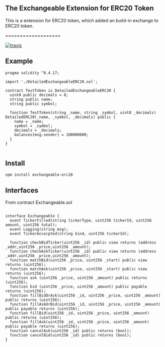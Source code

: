 ## The Exchangeable Extension for ERC20 Token

This is a extension for ERC20 token, which added an build-in exchange to ERC20 token.

===================

[![travis](https://travis-ci.org/RyanKung/exchangeableERC20.svg?branch=master)](https://travis-ci.org/RyanKung/exchangeableERC20)



## Example

```
pragma solidity ^0.4.17;

import './DetailedExchangeableERC20.sol';

contract TestToken is DetailedExchangeableERC20 {
  uint8 public decimals = 8;
  string public name;
  string public symbol;

  function TestToken(string _name, string _symbol, uint8 _decimals) DetailedERC20(_name, _symbol, _decimals) public {
    name = _name;
    symbol = _symbol;
    decimals = _decimals;
    balances[msg.sender] = 100000000;
  }
}


```

## Install

```
npm install exchangeable-erc20
```

## Interfaces

From contract Exchangeable.sol

```solidity

interface Exchangeable {
  event TickerFilled(string tickerType, uint256 tickerId, uint256 amount, uint256 total);
  event Logging(string msg);
  event TickerAccecpted(string kind, uint256 tickerId);

  function checkBidTicker(uint256 _id) public view returns (address _addr,uint256 _price,uint256 _amount);
  function checkAskTicker(uint256 _id) public view returns (address _addr,uint256 _price,uint256 _amount);
  function matchBid(uint256 _price, uint256 _start) public view returns (uint256);
  function matchAsk(uint256 _price, uint256 _start) public view returns (uint256);
  function ask (uint256 _price, uint256 _amount) public returns (uint256);
  function bid (uint256 _price, uint256 _amount) public payable returns (uint256);
  function fillBidOrAsk(uint256 _id, uint256 _price, uint256 _amount) public returns (uint256);
  function fillAskOrBid(uint256 _id, uint256 _price, uint256 _amount) public payable returns (uint256);
  function fillBid(uint256 _id, uint256 _price, uint256 _amount) public returns (uint256);
  function fillAsk(uint256 _id, uint256 _price, uint256 _amount) public payable returns (uint256);
  function cancelAsk(uint256 _id) public returns (bool);
  function cancelBid(uint256 _id) public returns (bool);
}

```
